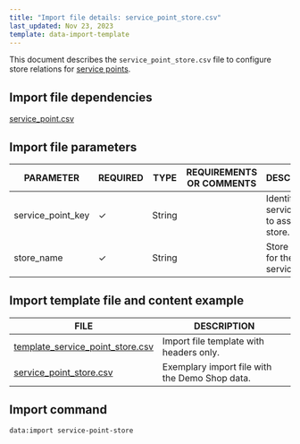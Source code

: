```yaml
---
title: "Import file details: service_point_store.csv"
last_updated: Nov 23, 2023
template: data-import-template
---
```


This document describes the `service_point_store.csv` file to configure store relations for [service points](/docs/pbc/all/service-point-management/{{page.version}}/unified-commerce/service-points-feature-overview.html).

## Import file dependencies

[service_point.csv](/docs/pbc/all/service-point-management/{{page.version}}/unified-commerce/import-and-export-data/import-file-details-service-point.csv.html)



## Import file parameters

| PARAMETER | REQUIRED | TYPE | REQUIREMENTS OR COMMENTS | DESCRIPTION |
| --- | --- | --- | --- | --- |
| service_point_key | ✓ | String    |           | Identifier of a service point to assign to a store. |
| store_name        | ✓ | String    |            | Store relation for the service point. |


## Import template file and content example

| FILE | DESCRIPTION |
| --- | --- |
| [template_service_point_store.csv](https://spryker.s3.eu-central-1.amazonaws.com/docs/pbc/all/service-point-management/unified-commerce/import-and-export-data/service_point_store.csv.md/template_service_point_store.csv) | Import file template with headers only. |
| [service_point_store.csv](https://spryker.s3.eu-central-1.amazonaws.com/docs/pbc/all/service-point-management/unified-commerce/import-and-export-data/service_point_store.csv.md/service_point_store.csv) | Exemplary import file with the Demo Shop data. |

## Import command

```bash
data:import service-point-store
```
